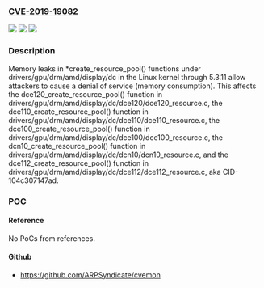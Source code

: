 ### [CVE-2019-19082](https://cve.mitre.org/cgi-bin/cvename.cgi?name=CVE-2019-19082)
![](https://img.shields.io/static/v1?label=Product&message=n%2Fa&color=blue)
![](https://img.shields.io/static/v1?label=Version&message=n%2Fa&color=blue)
![](https://img.shields.io/static/v1?label=Vulnerability&message=n%2Fa&color=brighgreen)

### Description

Memory leaks in *create_resource_pool() functions under drivers/gpu/drm/amd/display/dc in the Linux kernel through 5.3.11 allow attackers to cause a denial of service (memory consumption). This affects the dce120_create_resource_pool() function in drivers/gpu/drm/amd/display/dc/dce120/dce120_resource.c, the dce110_create_resource_pool() function in drivers/gpu/drm/amd/display/dc/dce110/dce110_resource.c, the dce100_create_resource_pool() function in drivers/gpu/drm/amd/display/dc/dce100/dce100_resource.c, the dcn10_create_resource_pool() function in drivers/gpu/drm/amd/display/dc/dcn10/dcn10_resource.c, and the dce112_create_resource_pool() function in drivers/gpu/drm/amd/display/dc/dce112/dce112_resource.c, aka CID-104c307147ad.

### POC

#### Reference
No PoCs from references.

#### Github
- https://github.com/ARPSyndicate/cvemon

